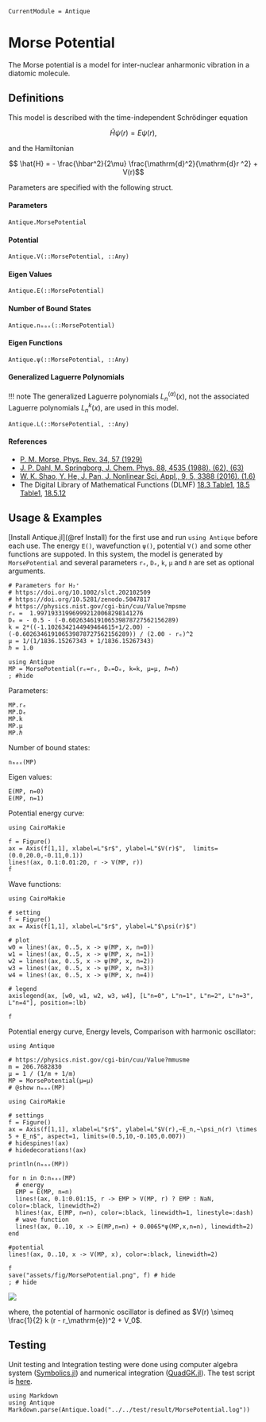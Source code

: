 ```@meta
CurrentModule = Antique
```

# Morse Potential

The Morse potential is a model for inter-nuclear anharmonic vibration in a diatomic molecule.

## Definitions

This model is described with the time-independent Schrödinger equation
```math
  \hat{H} \psi(r) = E \psi(r),
```
and the Hamiltonian
```math
  \hat{H} = - \frac{\hbar^2}{2\mu} \frac{\mathrm{d}^2}{\mathrm{d}r ^2} + V(r)
```
Parameters are specified with the following struct.

#### Parameters
```@docs; canonical=false
Antique.MorsePotential
```

#### Potential
```@docs; canonical=false
Antique.V(::MorsePotential, ::Any)
```

#### Eigen Values
```@docs; canonical=false
Antique.E(::MorsePotential)
```

#### Number of Bound States
```@docs; canonical=false
Antique.nₘₐₓ(::MorsePotential)
```

#### Eigen Functions
```@docs; canonical=false
Antique.ψ(::MorsePotential, ::Any)
```

#### Generalized Laguerre Polynomials
!!! note
    The generalized Laguerre polynomials $L_n^{(\alpha)}(x)$, not the associated Laguerre polynomials $L_n^{k}(x)$, are used in this model. 

```@docs; canonical=false
Antique.L(::MorsePotential, ::Any)
```

#### References
- [P. M. Morse, Phys. Rev. 34, 57 (1929)](https://doi.org/10.1103/PhysRev.34.57)
- [J. P. Dahl, M. Springborg, J. Chem. Phys. 88, 4535 (1988). (62), (63)](https://doi.org/10.1063/1.453761)
- [W. K. Shao, Y. He, J. Pan, J. Nonlinear Sci. Appl., 9, 5, 3388 (2016). (1.6)](http://dx.doi.org/10.22436/jnsa.009.05.124) 
- The Digital Library of Mathematical Functions (DLMF) [18.3 Table1](https://dlmf.nist.gov/18.3#T1), [18.5 Table1](https://dlmf.nist.gov/18.5#T1), [18.5.12](https://dlmf.nist.gov/18.5#E12)

## Usage & Examples

[Install Antique.jl](@ref Install) for the first use and run `using Antique` before each use. The energy `E()`, wavefunction `ψ()`, potential `V()` and some other functions are suppoted. In this system, the model is generated by `MorsePotential` and several parameters `rₑ`, `Dₑ`, `k`, `µ` and `ℏ` are set as optional arguments.

```@example MP
# Parameters for H₂⁺
# https://doi.org/10.1002/slct.202102509
# https://doi.org/10.5281/zenodo.5047817
# https://physics.nist.gov/cgi-bin/cuu/Value?mpsme
rₑ =  1.997193319969992120068298141276
Dₑ = - 0.5 - (-0.602634619106539878727562156289)
k = 2*((-1.1026342144949464615+1/2.00) - (-0.602634619106539878727562156289)) / (2.00 - rₑ)^2
µ = 1/(1/1836.15267343 + 1/1836.15267343)
ℏ = 1.0

using Antique
MP = MorsePotential(rₑ=rₑ, Dₑ=Dₑ, k=k, µ=µ, ℏ=ℏ)
; #hide
```

Parameters:

```@repl MP
MP.rₑ
MP.Dₑ
MP.k
MP.µ
MP.ℏ
```

Number of bound states:

```@repl MP
nₘₐₓ(MP)
```

Eigen values:

```@repl MP
E(MP, n=0)
E(MP, n=1)
```

Potential energy curve:

```@example MP
using CairoMakie

f = Figure()
ax = Axis(f[1,1], xlabel=L"$r$", ylabel=L"$V(r)$",  limits=(0.0,20.0,-0.11,0.1))
lines!(ax, 0.1:0.01:20, r -> V(MP, r))
f
```

Wave functions:

```@example MP
using CairoMakie

# setting
f = Figure()
ax = Axis(f[1,1], xlabel=L"$r$", ylabel=L"$\psi(r)$")

# plot
w0 = lines!(ax, 0..5, x -> ψ(MP, x, n=0))
w1 = lines!(ax, 0..5, x -> ψ(MP, x, n=1))
w2 = lines!(ax, 0..5, x -> ψ(MP, x, n=2))
w3 = lines!(ax, 0..5, x -> ψ(MP, x, n=3))
w4 = lines!(ax, 0..5, x -> ψ(MP, x, n=4))

# legend
axislegend(ax, [w0, w1, w2, w3, w4], [L"n=0", L"n=1", L"n=2", L"n=3", L"n=4"], position=:lb)

f
```

Potential energy curve, Energy levels, Comparison with harmonic oscillator:

```@example MP
using Antique

# https://physics.nist.gov/cgi-bin/cuu/Value?mmusme
m = 206.7682830
μ = 1 / (1/m + 1/m)
MP = MorsePotential(μ=μ)
# @show nₘₐₓ(MP)

using CairoMakie

# settings
f = Figure()
ax = Axis(f[1,1], xlabel=L"$r$", ylabel=L"$V(r),~E_n,~\psi_n(r) \times 5 + E_n$", aspect=1, limits=(0.5,10,-0.105,0.007))
# hidespines!(ax)
# hidedecorations!(ax)

println(nₘₐₓ(MP))

for n in 0:nₘₐₓ(MP)
  # energy
  EMP = E(MP, n=n)
  lines!(ax, 0.1:0.01:15, r -> EMP > V(MP, r) ? EMP : NaN, color=:black, linewidth=2)
  hlines!(ax, E(MP, n=n), color=:black, linewidth=1, linestyle=:dash)
  # wave function
  lines!(ax, 0..10, x -> E(MP,n=n) + 0.0065*ψ(MP,x,n=n), linewidth=2)
end

#potential
lines!(ax, 0..10, x -> V(MP, x), color=:black, linewidth=2)

f
save("assets/fig/MorsePotential.png", f) # hide
; # hide
```

![](assets/fig/MorsePotential.png)

where, the potential of harmonic oscillator is defined as $V(r) \simeq \frac{1}{2} k (r - r_\mathrm{e})^2 + V_0$.

## Testing

Unit testing and Integration testing were done using computer algebra system ([Symbolics.jl](https://symbolics.juliasymbolics.org/stable/)) and numerical integration ([QuadGK.jl](https://juliamath.github.io/QuadGK.jl/stable/)). The test script is [here](https://github.com/ohno/Antique.jl/blob/main/test/MorsePotential.jl).

```@eval
using Markdown
using Antique
Markdown.parse(Antique.load("../../test/result/MorsePotential.log"))
```
